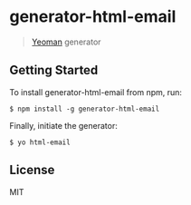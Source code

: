 # generator-html-email

> [Yeoman](http://yeoman.io) generator

## Getting Started

To install generator-html-email from npm, run:

```
$ npm install -g generator-html-email
```

Finally, initiate the generator:

```
$ yo html-email
```

## License

MIT